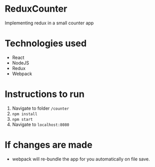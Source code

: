 # ReduxCounter
Implementing redux in a small counter app

# Technologies used

* React
* NodeJS
* Redux
* Webpack

# Instructions to run

1. Navigate to folder ```/counter```
2. ```npm install```
3. ```npm start```
4. Navigate to ```localhost:8080```

# If changes are made 

* webpack will re-bundle the app for you automatically on file save.

